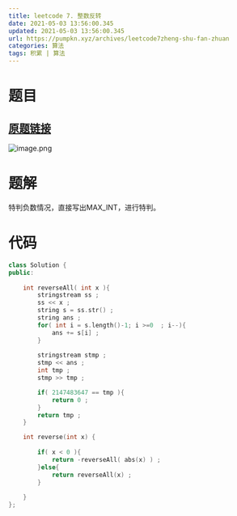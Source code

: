 ```yaml
---
title: leetcode 7. 整数反转
date: 2021-05-03 13:56:00.345
updated: 2021-05-03 13:56:00.345
url: https://pumpkn.xyz/archives/leetcode7zheng-shu-fan-zhuan
categories: 算法
tags: 积累 | 算法
---
```


# 题目
## [原题链接](https://leetcode-cn.com/problems/reverse-integer/)
![image.png](https://pumpkn.xyz/upload/2021/05/image-3d9006337b4f447b8121c4d037b90640.png)
# 题解
特判负数情况，直接写出MAX_INT，进行特判。
# 代码
```c++
class Solution {
public:
    
    int reverseAll( int x ){
        stringstream ss ;
        ss << x ;
        string s = ss.str() ;
        string ans ;
        for( int i = s.length()-1; i >=0  ; i--){
            ans += s[i] ;
        }
        
        stringstream stmp ;
        stmp << ans ;
        int tmp ;
        stmp >> tmp ;

        if( 2147483647 == tmp ){
            return 0 ;
        }
        return tmp ;
    }

    int reverse(int x) {
        
        if( x < 0 ){
            return -reverseAll( abs(x) ) ;
        }else{
            return reverseAll(x) ;
        }
        
    }
};
```